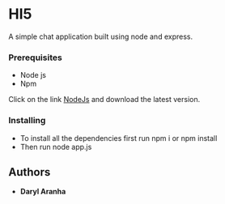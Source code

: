# HI5

A simple chat application built using node and express.

### Prerequisites

* Node js
* Npm

Click on the link [NodeJs](https://nodejs.org/en/) and download the latest version.

### Installing

* To install all the dependencies first run
    npm i or npm install
* Then run 
    node app.js

## Authors

* **Daryl Aranha**